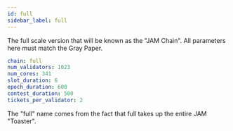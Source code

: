 ```yaml
---
id: full
sidebar_label: full
---
```


The full scale version that will be known as the "JAM Chain". All parameters here must match the Gray Paper.


```yaml
chain: full
num_validators: 1023
num_cores: 341
slot_duration: 6
epoch_duration: 600
contest_duration: 500
tickets_per_validator: 2
```

The "full" name comes from the fact that full takes up the entire JAM "Toaster".

